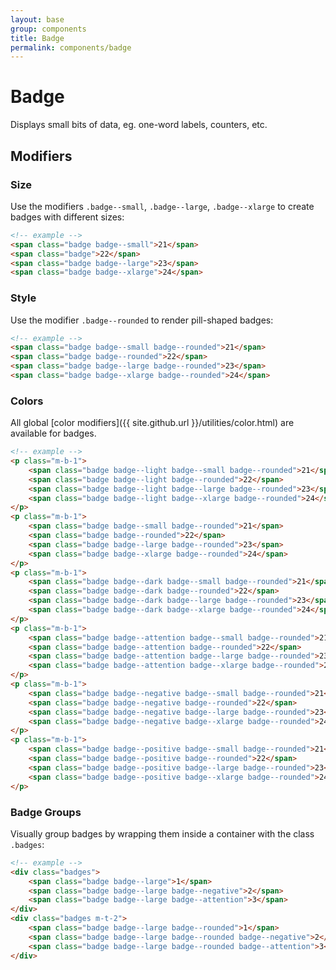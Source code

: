 ```yaml
---
layout: base
group: components
title: Badge
permalink: components/badge
---
```


# Badge

<p class="intro">Displays small bits of data, eg. one-word labels, counters, etc.</p>

## Modifiers

### Size

Use the modifiers `.badge--small`, `.badge--large`, `.badge--xlarge` to create badges with different sizes:

```html
<!-- example -->
<span class="badge badge--small">21</span>
<span class="badge">22</span>
<span class="badge badge--large">23</span>
<span class="badge badge--xlarge">24</span>
```

### Style

Use the modifier `.badge--rounded` to render pill-shaped badges:

```html
<!-- example -->
<span class="badge badge--small badge--rounded">21</span>
<span class="badge badge--rounded">22</span>
<span class="badge badge--large badge--rounded">23</span>
<span class="badge badge--xlarge badge--rounded">24</span>
```

### Colors

All global [color modifiers]({{ site.github.url }}/utilities/color.html) are available for badges.

```html
<!-- example -->
<p class="m-b-1">
    <span class="badge badge--light badge--small badge--rounded">21</span>
    <span class="badge badge--light badge--rounded">22</span>
    <span class="badge badge--light badge--large badge--rounded">23</span>
    <span class="badge badge--light badge--xlarge badge--rounded">24</span>
</p>
<p class="m-b-1">
    <span class="badge badge--small badge--rounded">21</span>
    <span class="badge badge--rounded">22</span>
    <span class="badge badge--large badge--rounded">23</span>
    <span class="badge badge--xlarge badge--rounded">24</span>
</p>
<p class="m-b-1">
    <span class="badge badge--dark badge--small badge--rounded">21</span>
    <span class="badge badge--dark badge--rounded">22</span>
    <span class="badge badge--dark badge--large badge--rounded">23</span>
    <span class="badge badge--dark badge--xlarge badge--rounded">24</span>
</p>
<p class="m-b-1">
    <span class="badge badge--attention badge--small badge--rounded">21</span>
    <span class="badge badge--attention badge--rounded">22</span>
    <span class="badge badge--attention badge--large badge--rounded">23</span>
    <span class="badge badge--attention badge--xlarge badge--rounded">24</span>
</p>
<p class="m-b-1">
    <span class="badge badge--negative badge--small badge--rounded">21</span>
    <span class="badge badge--negative badge--rounded">22</span>
    <span class="badge badge--negative badge--large badge--rounded">23</span>
    <span class="badge badge--negative badge--xlarge badge--rounded">24</span>
</p>
<p class="m-b-1">
    <span class="badge badge--positive badge--small badge--rounded">21</span>
    <span class="badge badge--positive badge--rounded">22</span>
    <span class="badge badge--positive badge--large badge--rounded">23</span>
    <span class="badge badge--positive badge--xlarge badge--rounded">24</span>
</p>
```

### Badge Groups

Visually group badges by wrapping them inside a container with the class `.badges`:

```html
<!-- example -->
<div class="badges">
    <span class="badge badge--large">1</span>
    <span class="badge badge--large badge--negative">2</span>
    <span class="badge badge--large badge--attention">3</span>
</div>
<div class="badges m-t-2">
    <span class="badge badge--large badge--rounded">1</span>
    <span class="badge badge--large badge--rounded badge--negative">2</span>
    <span class="badge badge--large badge--rounded badge--attention">3</span>
</div>
```
